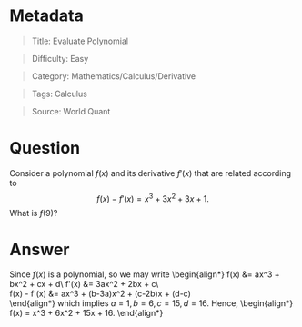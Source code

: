 # Metadata
> Title: Evaluate Polynomial

> Difficulty: Easy

> Category: Mathematics/Calculus/Derivative

> Tags: Calculus

> Source: World Quant

# Question
Consider a polynomial $f(x)$ and its derivative $f'(x)$ that are related according to $$f(x) - f'(x) = x^3 + 3x^2 + 3x + 1.$$  What is $f(9)$?

# Answer
Since $f(x)$ is a polynomial, so we may write
\begin{align*}
    f(x) &= ax^3 + bx^2 + cx + d\\
    f'(x) &= 3ax^2 + 2bx + c\\		
    f(x) - f'(x) &= ax^3 + (b-3a)x^2 + (c-2b)x + (d-c)	
\end{align*}
which implies $a = 1, b= 6, c = 15, d = 16$. Hence,
\begin{align*}
    f(x) = x^3 + 6x^2 + 15x + 16.
\end{align*}
